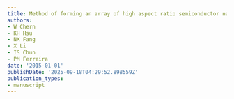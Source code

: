 ```yaml
---
title: Method of forming an array of high aspect ratio semiconductor nanostructures
authors:
- W Chern
- KH Hsu
- NX Fang
- X Li
- IS Chun
- PM Ferreira
date: '2015-01-01'
publishDate: '2025-09-18T04:29:52.898559Z'
publication_types:
- manuscript
---
```

